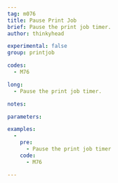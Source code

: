 ```yaml
---
tag: m076
title: Pause Print Job
brief: Pause the print job timer.
author: thinkyhead

experimental: false
group: printjob

codes:
  - M76

long:
  - Pause the print job timer.

notes:

parameters:

examples:
  -
    pre:
      - Pause the print job timer
    code:
      - M76

---
```


